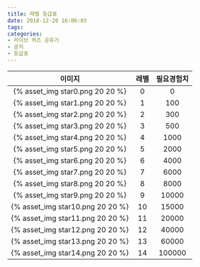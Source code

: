 ```yaml
---
title: 레벨 등급표
date: 2018-12-28 16:06:03
tags:
categories: 
- 라이브 퀴즈 공유기
- 공지
- 등급표
---
```


| 이미지 | 레벨 | 필요경험치 |
|:-:|:-:|:-:|
| {% asset_img star0.png 20 20 %}       | 0    | 0          |
| {% asset_img star1.png 20 20 %}       | 1    | 100          |
| {% asset_img star2.png 20 20 %}       | 2    | 300          |
| {% asset_img star3.png 20 20 %}       | 3    | 500          |
| {% asset_img star4.png 20 20 %}       | 4    | 1000          |
| {% asset_img star5.png 20 20 %}       | 5    | 2000          |
| {% asset_img star6.png 20 20 %}       | 6    | 4000          |
| {% asset_img star7.png 20 20 %}       | 7    | 6000          |
| {% asset_img star8.png 20 20 %}       | 8    | 8000          |
| {% asset_img star9.png 20 20 %}       | 9    | 10000          |
| {% asset_img star10.png 20 20 %}       | 10    | 15000          |
| {% asset_img star11.png 20 20 %}       | 11    | 20000          |
| {% asset_img star12.png 20 20 %}       | 12    | 40000          |
| {% asset_img star13.png 20 20 %}       | 13    | 60000          |
| {% asset_img star14.png 20 20 %}       | 14    | 100000          |